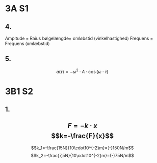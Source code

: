 # 3A S1
## 4.
Ampitude = Raius
bølgelængde= omløbstid (vinkelhastighed)
Frequens = Frequens (omlæbstid)

## 5.
$$a(\tau)=-\omega^2\cdot A\cdot\cos(\omega\cdot\tau)$$
# 3B1 S2
## 1.
$$F=-k\cdot x$$
$$k=-\frac{F}{x}$$
---
$$k_1=-\frac{15N}{10\cdot10^{-2}m}=(-)150N/m$$
$$k_2=-\frac{7,5N}{10\cdot10^{-2}m}=(-)75N/m$$

